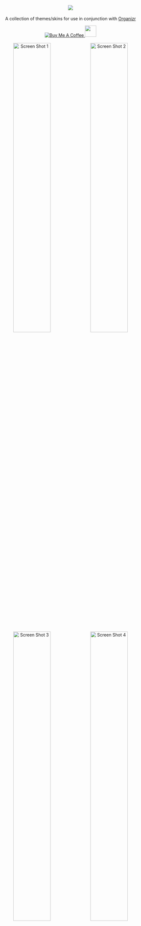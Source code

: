 <h1 align="center">
    <img src="https://i.imgur.com/OkX6Zup.png">
</h1>
<p align="center">
  A collection of themes/skins for use in conjunction with <a href="https://github.com/causefx/Organizr/" target="_blank">Organizr</a>
<p align="center">
<a href="https://www.buymeacoffee.com/oY5Nk8GHK" target="_blank"><img src="https://www.buymeacoffee.com/assets/img/custom_images/yellow_img.png" alt="Buy Me A Coffee" style="height: auto !important;width: auto !important;" >   </a><a href="https://discord.gg/HM5uUKU" rel="noopener"><img class="alignnone" title="theme.park!" src="https://img.shields.io/discord/591352397830553601.svg?style=for-the-badge&logo=discord" alt="" height="37" /></a>	
    <br />
    <br />
    <img src="https://raw.githubusercontent.com/gilbN/theme.park/master/Screenshots/orgarr/sonarrv3.png" alt="Screen Shot 1" width="49.15%" />
    <img src="https://raw.githubusercontent.com/gilbN/theme.park/master/Screenshots/graforg/grafana-1.png" alt="Screen Shot 2" width="49.15%" />
    <img src="https://raw.githubusercontent.com/gilbN/theme.park/master/Screenshots/plexorg/plexorg.png" alt="Screen Shot 3" width="49.15%" />
    <img src="https://raw.githubusercontent.com/gilbN/theme.park/master/Screenshots/plpp/plpp.png" alt="Screen Shot 4" width="49.15%" />
</p>

## Setup

### Subfilter

As  most of these apps doesn't have support for custom CSS you can get around that by using [subfilter](http://nginx.org/en/docs/http/ngx_http_sub_module.html) in Nginx.

Add this to your reverse proxy:

```nginx
proxy_set_header Accept-Encoding "";
sub_filter
'</head>'
'<link rel="stylesheet" type="text/css" href="https://gilbn.github.io/theme.park/CSS/themes/CUSTOM_CSS.css">
</head>';
sub_filter_once on;
```
Where `CUSTOM_CSS` is the name of the theme. e.g. `nzbget-plex.css`

Here is a complete example:

<details><summary>Expand</summary>

```nginx
# REDIRECT HTTP TRAFFIC TO https://[domain.com]
server {
    listen 80;
    server_name plpp.domain.com;
    return 301 https://$server_name$request_uri;
}
server {  
    listen 443 ssl http2;
    server_name plpp.domain.com;

#SSL settings
    include /config/nginx/ssl.conf

location / {
    proxy_pass http://192.168.1.2:8701;
    include /config/nginx/proxy.conf;
	proxy_set_header Accept-Encoding "";
	sub_filter
	'</head>'
	'<link rel="stylesheet" type="text/css" href="https://gilbn.github.io/theme.park/CSS/themes/plpporg.css">
	</head>';
	sub_filter_once on;
  }
}
```
</details>

## [Feature requests](http://feathub.com/gilbN/theme.park)
[![Feature Requests](http://feathub.com/gilbN/theme.park?format=svg)](http://feathub.com/gilbN/theme.park)

***
# Organizr Hotline and Marine theme
Custom [Organizr](https://github.com/causefx/Organizr/) themes.
<p align="center">
    <img src="https://raw.githubusercontent.com/gilbN/theme.park/master/Screenshots/organizr-themes/organizr-hotline-theme2.png" alt="Screen Shot 1" width="49.15%" />
    <img src="https://raw.githubusercontent.com/gilbN/theme.park/master/Screenshots/organizr-themes/organizr-marine-theme2.png" alt="Screen Shot 2" width="49.15%" />
    <img src="https://raw.githubusercontent.com/gilbN/theme.park/master/Screenshots/organizr-themes/organizr-hotline-theme-login.png" alt="Screen Shot 3" width="49.15%" />
    <img src="https://raw.githubusercontent.com/gilbN/theme.park/master/Screenshots/organizr-themes/organizr-marine-theme-login.png" alt="Screen Shot 4" width="49.15%" />	
</p>

These themes are still a WIP so bugs may occur. Please make an issue if you find one. 

#### Installation: Themes can be found in the "Theme Marketplace" in Organizr.

### Screenshots
<details><summary>Expand</summary>
<p>
<img src="https://raw.githubusercontent.com/gilbN/theme.park/master/Screenshots/organizr-themes/organizr-hotline-theme.png"></img>
<img src="https://raw.githubusercontent.com/gilbN/theme.park/master/Screenshots/organizr-themes/organizr-hotline-theme-login.png"></img>
<img src="https://raw.githubusercontent.com/gilbN/theme.park/master/Screenshots/organizr-themes/organizr-marine-theme.png"></img>
<img src="https://raw.githubusercontent.com/gilbN/theme.park/master/Screenshots/organizr-themes/organizr-marine-theme-login.png"></img>
</p>
</details>

***

# PHP Library Presenter Dark/Plex Theme

Custom [PLPP](https://github.com/Tensai75/plpp) CSS to match the [Organizr](https://github.com/causefx/Organizr) theme.

![](https://raw.githubusercontent.com/gilbN/theme.park/master/Screenshots/plpp/plpp.png)

#### `plpporg.css` is a dark theme that matches Organizr.

#### `plpp-plex.css` is a Plex theme for PLPP


***
# Guacamole Dark/Plex Theme

Custom [Guacamole](https://guacamole.apache.org/) CSS to match the [Organizr](https://github.com/causefx/Organizr) theme.

![](https://raw.githubusercontent.com/gilbN/theme.park/master/Screenshots/guacorg/guacorg.png)

#### `guacorg.css` is a dark theme that matches Organizr.

#### `guacplex.css` is a Plex theme for Guacamole

### Screenshots
<details><summary>Expand</summary>
<p>
<img src="https://raw.githubusercontent.com/gilbN/theme.park/master/Screenshots/guacorg/guac-1.png"></img>
<img src="https://raw.githubusercontent.com/gilbN/theme.park/master/Screenshots/guacorg/guac-2.png"></img>
</p>
</details>

***

# Plex Organizr Theme

Custom [Plex](https://plex.tv) CSS to match the [Organizr](https://github.com/causefx/Organizr) theme.

![](https://raw.githubusercontent.com/gilbN/theme.park/master/Screenshots/plexorg/plexorg.png)

#### The `plexorg.css` theme is a dark theme that matches Organizr.

***

# OrgArr - Sonarr v2/v3 - Radarr - Lidarr - Bazarr Dark/Plex Theme

Custom [Sonarr V2 and V3](https://github.com/Sonarr/Sonarr)/[Radarr](https://github.com/Radarr/Radarr)/[Lidarr](https://github.com/Lidarr/Lidarr)/[Bazarr](https://github.com/morpheus65535/bazarr) CSS for consistent UI in [Organizr](https://github.com/causefx/Organizr)

![](https://raw.githubusercontent.com/gilbN/theme.park/master/Screenshots/orgarr/sonarrv3.png)

 

Thank you iFelix18 for doing all the hard work! :)

#### The `orgarr.css` theme is a dark theme that matches the Organizr dark theme.

#### `orgarr-plex.css` If you want a regular Plex theme for your *arr setup, use the **`orgarr-plex.css`** instead.

### Screenshots
<details><summary>Expand</summary>
<p>
<img src="https://raw.githubusercontent.com/gilbN/theme.park/master/Screenshots/orgarr/sonarrv3-2.png"></img>
<img src="https://raw.githubusercontent.com/gilbN/theme.park/master/Screenshots/orgarr/sonarrv3-3.png"></img>
<img src="https://raw.githubusercontent.com/gilbN/theme.park/master/Screenshots/orgarr/1.jpg"></img>
<img src="https://raw.githubusercontent.com/gilbN/theme.park/master/Screenshots/orgarr/2.jpg"></img>
<img src="https://raw.githubusercontent.com/gilbN/theme.park/master/Screenshots/orgarr/3.jpg"></img>

</p>
</details>

***

# NZBGet Dark/Plex Theme

Custom CSS for [Nzbget](https://github.com/nzbget/nzbget)

![](https://raw.githubusercontent.com/gilbN/theme.park/master/Screenshots/nzbget/nzbget-split.png)

#### The `nzborg.css` theme is a dark theme that matches the Organizr dark theme.

#### The `nzbget-plex.css` theme is a plex theme for NZBGet.

Thank you [ydkmlt84](https://github.com/ydkmlt84) for making the job easier :)

### Screenshots
<details><summary>Expand</summary>
<p>
<img src="https://raw.githubusercontent.com/gilbN/theme.park/master/Screenshots/nzbget/nzbget1.jpg"></img>
<img src="https://raw.githubusercontent.com/gilbN/theme.park/master/Screenshots/nzbget/nzbget2.jpg"></img>
<img src="https://raw.githubusercontent.com/gilbN/theme.park/master/Screenshots/nzbget/nzbget-split-2.png"></img>
<img src="https://raw.githubusercontent.com/gilbN/theme.park/master/Screenshots/nzbget/nzbget3.png"></img>
</p>
</details>

***

# SABnzbd Dark/Plex Theme

Custom CSS for [SABnzbd](https://github.com/sabnzbd/sabnzbd)

![](https://raw.githubusercontent.com/gilbN/theme.park/master/Screenshots/sabnzbd/sabnzbd.png)

#### Use the `sabnzbd_dark.css` for a dark theme that matches the Organizr dark theme.
**Note: SABnzbd theme must be set to `Glitter`**

#### Use the `sabnzbd_plex.css` for a dark theme that matches the Organizr dark theme.
**Note: SABnzbd theme must be set to `Glitter`**

### Screenshots
<details><summary>Expand</summary>
<p>
<img src="https://raw.githubusercontent.com/gilbN/theme.park/master/Screenshots/sabnzbd/sabnzbd_dark_2.png"></img>
<img src="https://raw.githubusercontent.com/gilbN/theme.park/master/Screenshots/sabnzbd/sabnzbd_dark_3.png"></img>
</p>
</details>

***

# GrafOrg - Grafana Dark/Plex

Custom [Grafana](https://github.com/grafana/grafana) CSS for [Organizr](https://github.com/causefx/Organizr) homepage integration and consistent UI.

![](https://raw.githubusercontent.com/gilbN/theme.park/master/Screenshots/graforg/grafana-1.png)

#### The `graforg.css` theme is a dark theme that matches the Organizr dark theme.
#### `grafplex.css`: If you want a regular Plex theme for your Grafana setup, use the **`grafplex.css`** theme instead.
#### For panel integration on the Organizr homepage you can use `graforg-dashboard.css` if you use the Plex theme in Organizr.
### Check out https://technicalramblings.com/blog/spice-up-your-homepage-part-ii/

![](https://technicalramblings.com/wp-content/uploads/2019/01/orgdash.jpg)

### **TIP:**
Click the `kiosk` button and use that link if you don't want to show the top bar and side bar inside Organizr! There are two modes, one where the side menu and variables ect disappear and one where just the panels are visible.

https://grafana.technicalramblings.com/d/nLJXnLJiz/unraid-ups-dashboard?refresh=10s&orgId=1&kiosk=tv
https://grafana.technicalramblings.com/d/nLJXnLJiz/unraid-ups-dashboard?refresh=10s&orgId=1&kiosk

Check out my Varken dashboard here: https://grafana.com/dashboards/9558

### Screenshots
<details><summary>Expand</summary>
<p>
<img src="https://raw.githubusercontent.com/gilbN/theme.park/master/Screenshots/graforg/1.jpg"></img>
<img src="https://raw.githubusercontent.com/gilbN/theme.park/master/Screenshots/graforg/2.jpg"></img>
</p>
</details>

### Custom HTML for Organizr Homepage


![](https://raw.githubusercontent.com/gilbN/theme.park/master/Screenshots/graforg/3.jpg)

<details><summary>Expand</summary>

Thank you [Fma965](https://gist.github.com/Fma965) for the base [code](https://gist.github.com/Fma965/d30ac1fa5695304a7d6dcdc748220027)

Change the ***Panel name*** to what you want and the ***src*** to the panel URL.

```css
<h5><span>Panel name</span></h5>
  <div class="overflowhider"><embed id="grafanadwidget1" src='https://graforg.domain.com/panel-embed-link'/>**
```
The URL can be found by clicking **share** on the panel you want to add.

<img src="https://raw.githubusercontent.com/gilbN/theme.park/master/Screenshots/graforg/4.png"></img>

If you dont want the ***Panel name*** text, just remove the `<h5><span>` line entirely.

```css
<style>
.flex {
  	display: flex;
  	flex-wrap: wrap;
 	align-items: center;
  	justify-content: center;
	background: transparent;
	margin-top:10px;
	box-shadow: none !important;
}
.flex-child {
	flex: 1 1 1 1;
	padding: 1px 1px 1px 1px;
}
#flex-grafanadwidget1 {
	min-width: 25%;
}
#flex-grafanadwidget2 {
	min-width: 25%;
}
#flex-grafanadwidget3 {
	min-width: 25%;
}
#flex-grafanadwidget4 {
	min-width: 25%;
}
@media only screen and (max-width: 1374px) {
    #flex-grafanadwidget1, #flex-grafanadwidget2, #flex-grafanadwidget3, #flex-grafanadwidget4 {
        min-width: 50%;
    }
}
@media only screen and (max-width: 640px) {
    #flex-grafanadwidget1, #flex-grafanadwidget2, #flex-grafanadwidget3, #flex-grafanadwidget4 {
        min-width: 100%;
    }
@media only screen and (max-width: 400px) {
    .flex-child>h5 {
	margin-left: 15px;
    }
#announcementRow {
	background-color:transparent !important;
}
.flex-child>h5 {
	text-transform: uppercase;
	font-weight: 600 !important;
	font-size: 15px;important;
	color: #eee;
}
.overflowhider {
	height: 100%;
	overflow: hidden;
}
#grafanadwidget1 {
	position: relative;
	height: calc(250px);
	width: calc(100%);
}
#grafanadwidget2 {
    position: relative;
	height:calc(250px);
	width:calc(100%);
}
#grafanadwidget3 {
	position: relative;
	height: calc(250px);
	width: calc(100%);
}
#grafanadwidget4 {
    position: relative;
	height:calc(250px);
	width:calc(100%);
}
</style>

<div id="announcementRow" class="row">
	<div class="content-box flex">
<div class="flex-child" id="flex-grafanadwidget1">
  <h5><span>Panel name</span></h5>
  <div class="overflowhider"><embed id="grafanadwidget1" src='https://graforg.domain.com/panel-embed-link'/></div>
  </div>
<div class="flex-child box-shadow" id="flex-grafanadwidget2">
  <h5><span>Panel name</span></h5>
  <div class="overflowhider"><embed id="grafanadwidget2" src='https://graforg.domain.com/panel-embed-link' /></div>
  </div>
<div class="flex-child" id="flex-grafanadwidget3">
  <h5><span>Panel name</span></h5>
  <div class="overflowhider"><embed id="grafanadwidget3" src='https://graforg.domain.com/panel-embed-link'/></div>
  </div>
<div class="flex-child box-shadow" id="flex-grafanadwidget4">
  <h5><span>Panel name</span></h5>
  <div class="overflowhider"><embed id="grafanadwidget4" src='https://graforg.domain.com/panel-embed-link' /></div>
  </div>
	</div>
</div>
```
</details>

***

# NetOrg - Netdata Dark/Plex Theme

Custom [Netdata](https://github.com/firehol/netdata) CSS for consistent UI in [Organizr](https://github.com/causefx/Organizr)

![](https://raw.githubusercontent.com/gilbN/theme.park/master/Screenshots/netorg/netdata-1.png)

#### The `netorg.css` theme is an "internal" theme that is meant to be used in an Organizr iframe as the background is set to transparent. [The theme can be used to integrate Netadata on the Organizr Homepage](https://technicalramblings.com/blog/spice-up-your-homepage/)

#### `netplex.css` If you want a regular Plex theme for your Netdata setup, use the **`netplex.css`** instead.

#### The `netorg-dark.css` theme is a dark theme that matches Organizr. 

### Screenshots
<details><summary>Expand</summary>
<p>
<img src="https://raw.githubusercontent.com/gilbN/theme.park/master/Screenshots/netorg/1.jpg"></img>
<img src="https://raw.githubusercontent.com/gilbN/theme.park/master/Screenshots/netorg/2.jpg"></img>
</p>
</details>

### Custom HTML for Organizr Homepage

***

# Monitorg - Monitorr Dark/Plex Theme

Custom [Monitorr](https://github.com/Monitorr/Monitorr) CSS for [Organizr](https://github.com/causefx/Organizr) homepage integration.

![](https://raw.githubusercontent.com/gilbN/theme.park/master/Screenshots/monitorg/1-flat.jpg)

#### The `monitorg.css` theme will mess with your Monitorr base theme. And it will hide the settings button. Go to /monitorr/settings.php for settings.  It is created purely for use with "minimum" version of the index.php `https://domain.com/monitorr/index.min.php` for Organizr homepage integration.
**NOTE:**
When viewing monitorr in Organizr iframe using `monitorg.css` it will follow the Organizr theme. When viewing it outside of Organizr iframe the background will be white ect. If you don't want this you can create two reverse proxies. One for monitorr organizr homepage integration and one for the monitorr dark/plex theme. And use subfilter on both instead of adding `@import "https://gilbn.github.io/theme.park/CSS/themes/monitorg.css";` in the monitorr custom css.

#### For the dark theme use `monitorg-dark.css`
#### For the Plex theme use `monitorg-plex.css`

### Screenshots
<details><summary>Expand</summary>
<p>
<img src="https://raw.githubusercontent.com/gilbN/theme.park/master/Screenshots/monitorg/2.jpg"></img>
<img src="https://raw.githubusercontent.com/gilbN/theme.park/master/Screenshots/monitorg/3.jpg"></img>
<img src="https://raw.githubusercontent.com/gilbN/theme.park/master/Screenshots/monitorg/4.jpg"></img>
</p>
</details>

Add this in the Monitorr custom css box:
```css
@import "https://gilbn.github.io/theme.park/CSS/themes/monitorg.css";
```
And add this in custom HTML in Organizr:
```css
<div id="announcementRow" class="row"><h4 class="pull-left"><span>Monitorr</span></h4><hr class="hidden-xs"></div>
<div style="overflow:hidden; height:260px; width:calc(100% + 39px); -webkit-overflow-scrolling: touch; overflow-y: scroll;">
<iframe class="iframe" frameborder="0" src="https://monitorr.domain.com/index.min.php"></iframe>
</div>
```

***

# Logarr (alpha only) (WIP)

Custom [Logarr](https://github.com/Monitorr/logarr/tree/alpha) CSS for consistent UI in [Organizr](https://github.com/causefx/Organizr).

![](https://raw.githubusercontent.com/goldenpipes/theme.park/master/Screenshots/logarr-plex.png)

Install via subfilter, logarr custom css, or by over writing the default 'logarr.css' in your `webserver/logarr/css` directory.

#### the css is named `logarr-plex.css`

***

# Filebrowser - Dark Theme

Custom [Filebrowser](https://github.com/filebrowser/filebrowser) CSS for consistent UI in [Organizr](https://github.com/causefx/Organizr).

![](https://raw.githubusercontent.com/gilbN/theme.park/master/Screenshots/filebrowser/filebrowser.png)

Based on https://github.com/Archmonger/Blackberry-Themes/blob/master/Themes/Blackberry-Flat/bbf_filebrowser.css
**https://github.com/Archmonger/Blackberry-Themes**

#### The css is named `filebrowser_dark.css`


### Screenshots
<details><summary>Expand</summary>
<p>
<img src="https://raw.githubusercontent.com/gilbN/theme.park/master/Screenshots/filebrowser/filebrowser2.png"></img>
</p>
</details>

***

# HTML5 Speedtest Dark/Plex Theme

Custom [HTML5 Speedtest](https://github.com/adolfintel/speedtest) CSS for consistent UI in [Organizr](https://github.com/causefx/Organizr).

![](https://raw.githubusercontent.com/gilbN/theme.park/master/Screenshots/html5speedtest/html5speedtest.png)

#### The css files are named `html5speedtest_dark.css` and `html5speedtest_plex.css` 

### Screenshots
<details><summary>Expand</summary>
<p>
<img src="https://raw.githubusercontent.com/gilbN/theme.park/master/Screenshots/html5speedtest/html5speedtest_dark.png"></img>
<img src="https://raw.githubusercontent.com/gilbN/theme.park/master/Screenshots/html5speedtest/html5speedtest_plex.png"></img>
</p>
</details>

***
### Honourable mentions:

[leram84/layer.Cake](https://github.com/leram84/layer.Cake/)

[rg9400/Cloud-Tautulli-Theme](https://github.com/rg9400/Cloud-Tautulli-Theme)

[Burry/organizr-v2-plex-theme](https://github.com/Burry/organizr-v2-plex-theme)

[iFelix18/Darkerr](https://github.com/iFelix18/Darkerr)

[ydkmlt84/DarkerNZBget](https://github.com/ydkmlt84/DarkerNZBget)

[Archmonger/Blackberry-Flat](https://github.com/Archmonger/Blackberry-Flat)

